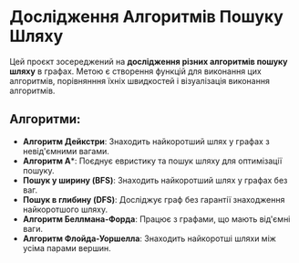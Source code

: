# Дослідження Алгоритмів Пошуку Шляху

Цей проєкт зосереджений на  **дослідження різних алгоритмів пошуку шляху** в графах. Метою є створення функцій для виконання цих алгоритмів, порівнянння їхніх швидкостей і візуалізація виконання алгоритмів. 

## Алгоритми:
- **Алгоритм Дейкстри**: Знаходить найкоротший шлях у графах з невід'ємними вагами.
- **Алгоритм A***: Поєднує евристику та пошук шляху для оптимізації пошуку.
- **Пошук у ширину (BFS)**: Знаходить найкоротший шлях у графах без ваг.
- **Пошук в глибину (DFS)**: Досліджує граф без гарантії знаходження найкоротшого шляху.
- **Алгоритм Беллмана-Форда**: Працює з графами, що мають від'ємні ваги.
- **Алгоритм Флойда-Уоршелла**: Знаходить найкоротші шляхи між усіма парами вершин.
